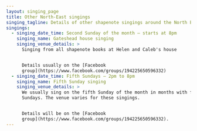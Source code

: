```yaml
---
layout: singing_page
title: Other North-East singings
singing_tagline: Details of other shapenote singings around the North East
singings:
  - singing_date_time: Second Sunday of the month – starts at 8pm
    singing_name: Gateshead house singing
    singing_venue_details: >
      Singing from all shapenote books at Helen and Caleb's house


      Details usually on the [Facebook
      group](https://www.facebook.com/groups/194225650596332)
  - singing_date_time: Fifth Sundays – 2pm to 8pm
    singing_name: Fifth Sunday singing
    singing_venue_details: >
      We usually sing on the fifth Sunday of the month in months with five
      Sundays. The venue varies for these singings.


      Details will be on the [Facebook
      group](https://www.facebook.com/groups/194225650596332).
---
```


